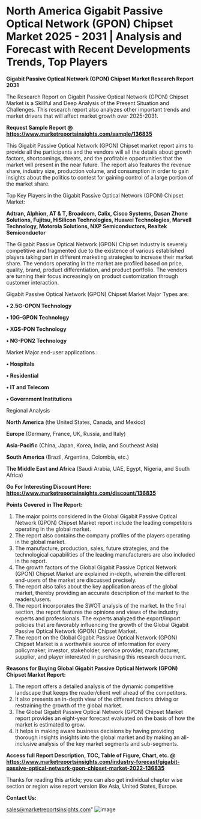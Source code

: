 # North America Gigabit Passive Optical Network (GPON) Chipset Market 2025 - 2031 | Analysis and Forecast with Recent Developments Trends, Top Players

<strong>Gigabit Passive Optical Network (GPON) Chipset Market Research Report 2031</strong>

The Research Report on Gigabit Passive Optical Network (GPON) Chipset Market is a Skillful and Deep Analysis of the Present Situation and Challenges. This research report also analyzes other important trends and market drivers that will affect market growth over 2025-2031.

<strong>Request Sample Report @ <a href=https://www.marketreportsinsights.com/sample/136835>https://www.marketreportsinsights.com/sample/136835</a></strong>

This Gigabit Passive Optical Network (GPON) Chipset market report aims to provide all the participants and the vendors will all the details about growth factors, shortcomings, threats, and the profitable opportunities that the market will present in the near future. The report also features the revenue share, industry size, production volume, and consumption in order to gain insights about the politics to contest for gaining control of a large portion of the market share.

Top Key Players in the Gigabit Passive Optical Network (GPON) Chipset Market:

<strong>Adtran, Alphion, AT & T, Broadcom, Calix, Cisco Systems, Dasan Zhone Solutions, Fujitsu, HiSilicon Technologies, Huawei Technologies, Marvell Technology, Motorola Solutions, NXP Semiconductors, Realtek Semiconductor</strong>

The Gigabit Passive Optical Network (GPON) Chipset Industry is severely competitive and fragmented due to the existence of various established players taking part in different marketing strategies to increase their market share. The vendors operating in the market are profiled based on price, quality, brand, product differentiation, and product portfolio. The vendors are turning their focus increasingly on product customization through customer interaction.

Gigabit Passive Optical Network (GPON) Chipset Market Major Types are:

<strong>• 2.5G-GPON Technology

• 10G-GPON Technology

• XGS-PON Technology

• NG-PON2 Technology</strong>

Market Major end-user applications :

<strong>• Hospitals

• Residential

• IT and Telecom

• Government Institutions</strong>

Regional Analysis

</u><strong><b>North America</b></strong> (the United States, Canada, and Mexico)

<strong><b>Europe </b></strong>(Germany, France, UK, Russia, and Italy)

<strong><b>Asia-Pacific</b></strong> (China, Japan, Korea, India, and Southeast Asia)

<strong><b>South America</b></strong> (Brazil, Argentina, Colombia, etc.)

<strong><b>The Middle East and Africa</b></strong> (Saudi Arabia, UAE, Egypt, Nigeria, and South Africa)

<strong>Go For Interesting Discount Here: <a href=https://www.marketreportsinsights.com/discount/136835>https://www.marketreportsinsights.com/discount/136835</a></strong>

<strong>Points Covered in The Report:</strong>
<ol>
  <li>The major points considered in the Global Gigabit Passive Optical Network (GPON) Chipset Market report include the leading competitors operating in the global market.</li>
  <li>The report also contains the company profiles of the players operating in the global market.</li>
  <li>The manufacture, production, sales, future strategies, and the technological capabilities of the leading manufacturers are also included in the report.</li>
  <li>The growth factors of the Global Gigabit Passive Optical Network (GPON) Chipset Market are explained in-depth, wherein the different end-users of the market are discussed precisely.</li>
  <li>The report also talks about the key application areas of the global market, thereby providing an accurate description of the market to the readers/users.</li>
  <li>The report incorporates the SWOT analysis of the market. In the final section, the report features the opinions and views of the industry experts and professionals. The experts analyzed the export/import policies that are favorably influencing the growth of the Global Gigabit Passive Optical Network (GPON) Chipset Market.</li>
  <li>The report on the Global Gigabit Passive Optical Network (GPON) Chipset Market is a worthwhile source of information for every policymaker, investor, stakeholder, service provider, manufacturer, supplier, and player interested in purchasing this research document.</li>
</ol>
<strong>Reasons for Buying Global Gigabit Passive Optical Network (GPON) Chipset Market Report:</strong>

<ol>
  <li>The report offers a detailed analysis of the dynamic competitive landscape that keeps the reader/client well ahead of the competitors.</li>
  <li>It also presents an in-depth view of the different factors driving or restraining the growth of the global market.</li>
  <li>The Global Gigabit Passive Optical Network (GPON) Chipset Market report provides an eight-year forecast evaluated on the basis of how the market is estimated to grow.</li>
  <li>It helps in making aware business decisions by having providing thorough insights insights into the global market and by making an all-inclusive analysis of the key market segments and sub-segments.</li>
</ol>
<strong>Access full Report Description, TOC, Table of Figure, Chart, etc. @ <a href=https://www.marketreportsinsights.com/industry-forecast/gigabit-passive-optical-network-gpon-chipset-market-2022-136835>https://www.marketreportsinsights.com/industry-forecast/gigabit-passive-optical-network-gpon-chipset-market-2022-136835</a></strong>


Thanks for reading this article; you can also get individual chapter wise section or region wise report version like Asia, United States, Europe.

<strong>Contact Us:</strong>

sales@marketreportsinsights.com"
![image](https://github.com/user-attachments/assets/b3ed6260-ceda-4c39-a743-dbfa01daa5dc)
